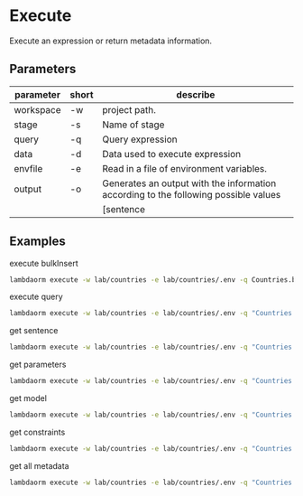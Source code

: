 # Execute

Execute an expression or return metadata information.

## Parameters

| parameter	| short | describe 																																						|
|-----------|-------|-------------------------------------------------------------------------------------|
|workspace	| -w 		| project path.																																				|
|stage			| -s 		| Name of stage																																				|
|query			| -q 		| Query expression																																		|
|data				| -d 		| Data used to execute expression																											|
|envfile		| -e 		| Read in a file of environment variables.																						|
|output			| -o 		| Generates an output with the information according to the following possible values |
|           |       | [sentence|model|parameters|constraints|metadata] but it does not apply 							|

## Examples

execute bulkInsert

```sh
lambdaorm execute -w lab/countries -e lab/countries/.env -q Countries.bulkInsert().include(p => p.states) -d ./lab/countries/countries.json
```

execute query

```sh
lambdaorm execute -w lab/countries -e lab/countries/.env -q "Countries.filter(p=>p.iso3=='AFG'||p.iso3=='ARG').include(p=> p.states)"
```

get sentence

```sh
lambdaorm execute -w lab/countries -e lab/countries/.env -q "Countries.filter(p=>p.iso3=='ARG').include(p=> p.states)" -o sentence
```

get parameters

```sh
lambdaorm execute -w lab/countries -e lab/countries/.env -q "Countries.filter(p=>p.iso3=='ARG').include(p=> p.states)" -o parameters
```

get model

```sh
lambdaorm execute -w lab/countries -e lab/countries/.env -q "Countries.filter(p=>p.iso3=='ARG').include(p=> p.states)" -o model
```

get constraints

```sh
lambdaorm execute -w lab/countries -e lab/countries/.env -q "Countries.bulkInsert().include(p=>p.states)" -o constraints
```

get all metadata

```sh
lambdaorm execute -w lab/countries -e lab/countries/.env -q "Countries.bulkInsert().include(p=>p.states)" -o metadata
```
